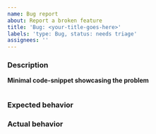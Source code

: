 ```yaml
---
name: Bug report
about: Report a broken feature
title: 'Bug: <your-title-goes-here>'
labels: 'type: Bug, status: needs triage'
assignees: ''
---
```


### Description

<!--A clear and concise description of what the bug is. -->

**Minimal code-snippet showcasing the problem**

<!-- Reports without code examples may be closed without investigating. -->
<!-- Add your code snippet below between the backticks. -->

```ts

```

### Expected behavior

<!-- A clear and concise description of what you expected to happen. -->

### Actual behavior

<!-- A clear and concise description of what actually happens. -->
